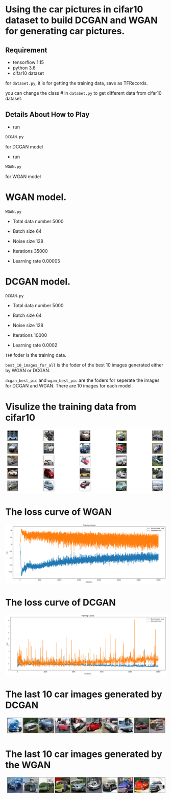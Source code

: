 # Using the car pictures in cifar10 dataset to build DCGAN and WGAN for generating car pictures.

[//]: # (Image References)

[image1]: ./pictures/carcifardata.png

[image2]: ./pictures/loss_wgan.png

[image3]: ./pictures/loss_dcgan.png

[image4]: ./pictures/dcgan_last.png

[image5]: ./pictures/wgan_last.png

## Requirement

* tensorflow 1.15
* python 3.6 
* cifar10 dataset

for `dataSet.py`, it is for getting the training data, save as TFRecords.

you can change the class # in `dataSet.py` to get different data from cifar10 dataset.

## Details About How to Play

* run

```sh
DCGAN.py
```
for DCGAN model


* run

```sh
WGAN.py
```
for WGAN model

# WGAN model.

`WGAN.py`

* Total data number 	5000

* Batch size	64

* Noise size	128

* Iterations	35000

* Learning rate	0.00005



# DCGAN model.

`DCGAN.py`

* Total data number 	5000

* Batch size	64

* Noise size	128

* Iterations	10000

* Learning rate	0.0002

 `TFR` foder is the training data.

`best_10_images_for_all` is the foder of the best 10 images generated either by WGAN or DCGAN.

`dcgan_best_pic` and `wgan_best_pic` are the foders for seperate the images for DCGAN and WGAN. There are 10 images for each model.

# Visulize the training data from cifar10

![alt text][image1]

# The loss curve of WGAN

![alt text][image2]

# The loss curve of DCGAN 

![alt text][image3]

# The last 10 car images generated by DCGAN

![alt text][image4]

# The last 10 car images generated by the WGAN

![alt text][image5]

